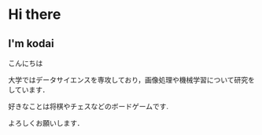 # Hi there
## I'm kodai

<p align="left">こんにちは</p>
<p align="left">大学ではデータサイエンスを専攻しており，画像処理や機械学習について研究をしています．</p>
<p align="left">好きなことは将棋やチェスなどのボードゲームです.</p>

<p align="left">よろしくお願いします．</p>
